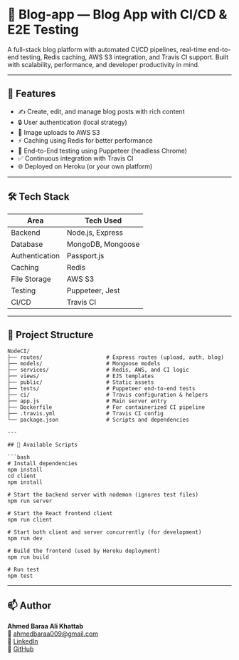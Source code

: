 # 📝 Blog-app — Blog App with CI/CD & E2E Testing

A full-stack blog platform with automated CI/CD pipelines, real-time end-to-end testing, Redis caching, AWS S3 integration, and Travis CI support. Built with scalability, performance, and developer productivity in mind.

---

## 🚀 Features

- ✍️ Create, edit, and manage blog posts with rich content
- 🔒 User authentication (local strategy)
- 📸 Image uploads to AWS S3
- ⚡ Caching using Redis for better performance
- 🧪 End-to-End testing using Puppeteer (headless Chrome)
- ✅ Continuous integration with Travis CI
- 🌐 Deployed on Heroku (or your own platform)

---

## 🛠 Tech Stack

| Area            | Tech Used                     |
|-----------------|-------------------------------|
| Backend         | Node.js, Express              |
| Database        | MongoDB, Mongoose             |
| Authentication  | Passport.js                   |
| Caching         | Redis                         |
| File Storage    | AWS S3                        |
| Testing         | Puppeteer, Jest               |
| CI/CD           | Travis CI                     |


---

## 📁 Project Structure

```text
NodeCI/
├── routes/                    # Express routes (upload, auth, blog)
├── models/                    # Mongoose models
├── services/                  # Redis, AWS, and CI logic
├── views/                     # EJS templates
├── public/                    # Static assets
├── tests/                     # Puppeteer end-to-end tests
├── ci/                        # Travis configuration & helpers
├── app.js                     # Main server entry
├── Dockerfile                 # For containerized CI pipeline
├── .travis.yml                # Travis CI config
└── package.json               # Scripts and dependencies

---

## 🧪 Available Scripts

```bash
# Install dependencies
npm install
cd client
npm install

# Start the backend server with nodemon (ignores test files)
npm run server

# Start the React frontend client
npm run client

# Start both client and server concurrently (for development)
npm run dev

# Build the frontend (used by Heroku deployment)
npm run build

# Run test 
npm test
```

---

## 📫 Author

**Ahmed Baraa Ali Khattab**  
📧 [ahmedbaraa009@gmail.com](mailto:ahmedbaraa009@gmail.com)  
🔗 [LinkedIn](https://www.linkedin.com/in/ahmed-baraa-b94b7b284)  
🐙 [GitHub](https://github.com/Baraajr)

